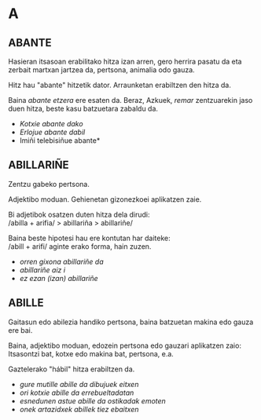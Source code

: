 # A #

## ABANTE ##

Hasieran itsasoan erabilitako hitza izan arren, gero herrira pasatu da eta zerbait martxan jartzea da, pertsona, animalia odo gauza.

Hitz hau "abante" hitzetik dator. Arraunketan erabiltzen den hitza da.

Baina *abante etzera* ere esaten da. Beraz, Azkuek, *remar* zentzuarekin jaso duen hitza, beste kasu batzuetara zabaldu da.

- *Kotxie abante dako*
- *Erlojue abante dabil*
- Imiñi telebisiñue abante*

## ABILLARIÑE ##

Zentzu gabeko pertsona.

Adjektibo moduan. Gehienetan gizonezkoei aplikatzen zaie.

Bi adjetibok osatzen duten hitza dela dirudi:  
/abilla + arifia/ > abillariña > abillariñe/

Baina beste hipotesi hau ere kontutan har daiteke:  
/abill + arifi/ aginte erako forma, hain zuzen. 

- *orren gixona abillariñe da*
- *abillariñe aiz i*
- *ez ezan (izan) abillariñe*

## ABILLE ##

Gaitasun edo abilezia handiko pertsona, baina batzuetan makina edo gauza ere bai.

Baina, adjektibo moduan, edozein pertsona edo gauzari aplikatzen zaio: Itsasontzi bat, kotxe edo makina bat, pertsona, e.a.

Gaztelerako "hábil" hitza erabiltzen da. 

- *gure mutille abille da dibujuek eitxen*
- *ori kotxie abille da errebueltadatan*
- *esnedunen astue abille da ostikadak emoten*
- *onek artazidxek abillek tiez ebaitxen*


